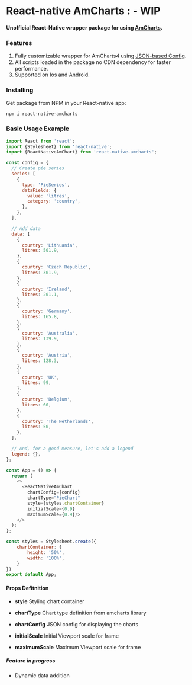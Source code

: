 # React-native AmCharts : - WIP

#### Unofficial React-Native wrapper package for using [AmCharts](https://www.amcharts.com/).

### Features
1. Fully customizable wrapper for AmCharts4 using [JSON-based Config](https://www.amcharts.com/docs/v4/concepts/json-config/#Structure_of_JSON_config).
2. All scripts loaded in the package  no CDN dependency for faster performance.
3. Supported on Ios and Android.

### Installing
Get package from NPM in your React-native app:

```npm i react-native-amcharts```

### Basic Usage Example
```javascript
import React from 'react';
import {Stylesheet} from 'react-native';
import {ReactNativeAmChart} from 'react-native-amcharts';

const config = {
  // Create pie series
  series: [
    {
      type: 'PieSeries',
      dataFields: {
        value: 'litres',
        category: 'country',
      },
    },
  ],

  // Add data
  data: [
    {
      country: 'Lithuania',
      litres: 501.9,
    },
    {
      country: 'Czech Republic',
      litres: 301.9,
    },
    {
      country: 'Ireland',
      litres: 201.1,
    },
    {
      country: 'Germany',
      litres: 165.8,
    },
    {
      country: 'Australia',
      litres: 139.9,
    },
    {
      country: 'Austria',
      litres: 128.3,
    },
    {
      country: 'UK',
      litres: 99,
    },
    {
      country: 'Belgium',
      litres: 60,
    },
    {
      country: 'The Netherlands',
      litres: 50,
    },
  ],

  // And, for a good measure, let's add a legend
  legend: {},
};

const App = () => {
  return (
    <>
      <ReactNativeAmChart 
        chartConfig={config} 
        chartType="PieChart" 
        style={styles.chartContainer} 
        initialScale={0.9}
        maximumScale={0.9}/>
    </>
  );
};

const styles = Stylesheet.create({
    chartContainer: {
        height: '50%',
        width: '100%',
    }
})
export default App;
```


#### Props Defitnition

- **style**  Styling chart container

- **chartType** Chart type definition from amcharts library

- **chartConfig**  JSON config for displaying the charts

- **initialScale** Initial Viewport scale for frame

- **maximumScale** Maximum Viewport scale for frame



##### Feature in progress

- Dynamic data addition